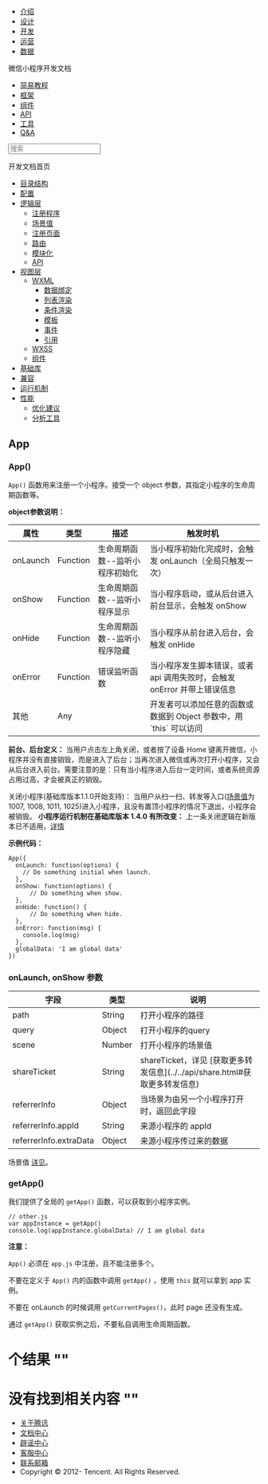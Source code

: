 <div class="book with-summary">

<div class="head">

<div class="head_box">

# [](javascript:; "_('微信公众平台 小程序')")

<div class="header_ctrls">

*   [介绍](https://mp.weixin.qq.com/debug/wxadoc/introduction/index.html)
*   [设计](https://mp.weixin.qq.com/debug/wxadoc/design/index.html)
*   [开发](https://mp.weixin.qq.com/debug/wxadoc/dev/index.html)
*   [运营](https://mp.weixin.qq.com/debug/wxadoc/product/index.html)
*   [数据](https://mp.weixin.qq.com/debug/wxadoc/analysis/index.html)

</div>

</div>

</div>

<div class="sub_nav_box">

<div class="sub_nav_inner">

<div class="book-summary-opr" id="js-book-summary-opr"><a class="book-summary-btn"></a></div>

<div class="top_sub_nav">

<div class="top_title_wap"><span class="icon_title icon_dev"></span>

微信小程序开发文档

</div>

*   [简易教程](../../)
*   [框架](../MINA.html)
*   [组件](../../component/)
*   [API](../../api/)
*   [工具](../../devtools/devtools.html)
*   [Q&A](../../qa.html)

</div>

<div id="book-search-input" role="search">

<form><label for="search-input" class="search-icon" id="js-search-icon"></label><input type="text" id="search-input" name="search-input" placeholder="搜索"> </form>

</div>

</div>

</div>

<div class="book-summary">

<div class="book-summary-home" id="js-summary-home"><a><span class="icon_home_s icon_dev"></span><span class="s_title_2">开发文档首页</span></a></div>

<nav role="navigation">

*   [目录结构](../structure.html)
*   [配置](../config.html)
*   [逻辑层](./)
    *   [注册程序](app.html)
    *   [场景值](scene.html)
    *   [注册页面](page.html)
    *   [路由](route.html)
    *   [模块化](module.html)
    *   [API](api.html)
*   [视图层](../view/)
    *   [WXML](../view/wxml/)
        *   [数据绑定](../view/wxml/data.html)
        *   [列表渲染](../view/wxml/list.html)
        *   [条件渲染](../view/wxml/conditional.html)
        *   [模板](../view/wxml/template.html)
        *   [事件](../view/wxml/event.html)
        *   [引用](../view/wxml/import.html)
    *   [WXSS](../view/wxss.html)
    *   [组件](../view/component.html)
*   [基础库](../client-lib.html)
*   [兼容](../compatibility.html)
*   [运行机制](../operating-mechanism.html)
*   [性能](../performance/)
    *   [优化建议](../performance/tips.html)
    *   [分析工具](../performance/tools.html)

</nav>

</div>

<div class="book-body">

<div class="body-inner">

<div class="page-wrapper" tabindex="-1" role="main">

<div class="page-inner">

<div id="book-search-results">

<div class="search-noresults">

<section class="normal markdown-section">

# App

### App()

`App()` 函数用来注册一个小程序。接受一个 object 参数，其指定小程序的生命周期函数等。

**object参数说明：**

<table>

<thead>

<tr>

<th>属性</th>

<th>类型</th>

<th>描述</th>

<th>触发时机</th>

</tr>

</thead>

<tbody>

<tr>

<td>onLaunch</td>

<td>Function</td>

<td>生命周期函数--监听小程序初始化</td>

<td>当小程序初始化完成时，会触发 onLaunch（全局只触发一次）</td>

</tr>

<tr>

<td>onShow</td>

<td>Function</td>

<td>生命周期函数--监听小程序显示</td>

<td>当小程序启动，或从后台进入前台显示，会触发 onShow</td>

</tr>

<tr>

<td>onHide</td>

<td>Function</td>

<td>生命周期函数--监听小程序隐藏</td>

<td>当小程序从前台进入后台，会触发 onHide</td>

</tr>

<tr>

<td>onError</td>

<td>Function</td>

<td>错误监听函数</td>

<td>当小程序发生脚本错误，或者 api 调用失败时，会触发 onError 并带上错误信息</td>

</tr>

<tr>

<td>其他</td>

<td>Any</td>

<td></td>

<td>开发者可以添加任意的函数或数据到 Object 参数中，用 `this` 可以访问</td>

</tr>

</tbody>

</table>

**前台、后台定义：** 当用户点击左上角关闭，或者按了设备 Home 键离开微信，小程序并没有直接销毁，而是进入了后台；当再次进入微信或再次打开小程序，又会从后台进入前台。需要注意的是：只有当小程序进入后台一定时间，或者系统资源占用过高，才会被真正的销毁。

关闭小程序(基础库版本1.1.0开始支持)： 当用户从扫一扫、转发等入口([场景值](scene.html)为1007, 1008, 1011, 1025)进入小程序，且没有置顶小程序的情况下退出，小程序会被销毁。 **小程序运行机制在基础库版本 1.4.0 有所改变：** 上一条关闭逻辑在新版本已不适用，[详情](../operating-mechanism.html)

**示例代码：**

    App({
      onLaunch: function(options) {
        // Do something initial when launch.
      },
      onShow: function(options) {
          // Do something when show.
      },
      onHide: function() {
          // Do something when hide.
      },
      onError: function(msg) {
        console.log(msg)
      },
      globalData: 'I am global data'
    })

### onLaunch, onShow 参数

<table>

<thead>

<tr>

<th>字段</th>

<th>类型</th>

<th>说明</th>

</tr>

</thead>

<tbody>

<tr>

<td>path</td>

<td>String</td>

<td>打开小程序的路径</td>

</tr>

<tr>

<td>query</td>

<td>Object</td>

<td>打开小程序的query</td>

</tr>

<tr>

<td>scene</td>

<td>Number</td>

<td>打开小程序的场景值</td>

</tr>

<tr>

<td>shareTicket</td>

<td>String</td>

<td>shareTicket，详见 [获取更多转发信息](../../api/share.html#获取更多转发信息)</td>

</tr>

<tr>

<td>referrerInfo</td>

<td>Object</td>

<td>当场景为由另一个小程序打开时，返回此字段</td>

</tr>

<tr>

<td>referrerInfo.appId</td>

<td>String</td>

<td>来源小程序的 appId</td>

</tr>

<tr>

<td>referrerInfo.extraData</td>

<td>Object</td>

<td>来源小程序传过来的数据</td>

</tr>

</tbody>

</table>

场景值 [详见](scene.html)。

### getApp()

我们提供了全局的 `getApp()` 函数，可以获取到小程序实例。

    // other.js
    var appInstance = getApp()
    console.log(appInstance.globalData) // I am global data

**注意：**

`App()` 必须在 `app.js` 中注册，且不能注册多个。

不要在定义于 `App()` 内的函数中调用 `getApp()` ，使用 `this` 就可以拿到 app 实例。

不要在 onLaunch 的时候调用 `getCurrentPages()`，此时 page 还没有生成。

通过 `getApp()` 获取实例之后，不要私自调用生命周期函数。

</section>

</div>

<div class="search-results">

<div class="has-results">

# <span class="search-results-count"></span>个结果 "<span class="search-query"></span>"

</div>

<div class="no-results">

# 没有找到相关内容 "<span class="search-query"></span>"

</div>

</div>

</div>

</div>

</div>

<div class="foot" id="footer">

*   [关于腾讯](http://www.tencent.com/zh-cn/index.shtml)
*   [文档中心](https://mp.weixin.qq.com/debug/wxadoc/introduction/index.html?t=1484641676&)
*   [辟谣中心](https://mp.weixin.qq.com/cgi-bin/opshowpage?action=dispelinfo&lang=zh_CN&begin=1&count=9)
*   [客服中心](http://kf.qq.com/faq/120911VrYVrA1509086vyumm.html)
*   [联系邮箱](mailto:weixinmp@qq.com)
*   Copyright © 2012-<span id="s_copyright_year"></span> Tencent. All Rights Reserved.

</div>

</div>

[](./)[](scene.html)</div>

</div>